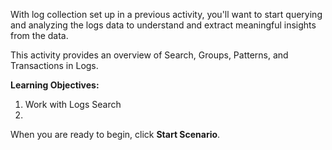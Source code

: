 With log collection set up in a previous activity, you'll want to start querying and analyzing the logs data to understand and extract meaningful insights from the data.

This activity provides an overview of Search, Groups, Patterns, and Transactions in Logs.

**Learning Objectives:**
1. Work with Logs Search
2. 

When you are ready to begin, click **Start Scenario**.
